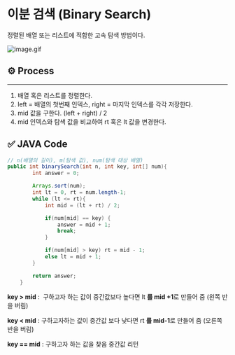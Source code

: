 # 이분 검색 (Binary Search)
정렬된 배열 또는 리스트에 적합한 고속 탐색 방법이다.

![image.gif](https://s3-us-west-2.amazonaws.com/secure.notion-static.com/8b68cdbd-61d0-4b0d-bfad-0d8ab22cd77d/image.gif)

## ⚙ Process

---

1. 배열 혹은 리스트를 정렬한다.
2. left = 배열의 첫번째 인덱스,  right = 마지막 인덱스를 각각 저장한다.
3. mid 값을 구한다. (left + right) / 2
4. mid 인덱스와 탐색 값을 비교하여 rt 혹은 lt 값을 변경한다.

## ✅ JAVA Code

```java
// n(배열의 길이), m(탐색 값), num(탐색 대상 배열)
public int binarySearch(int n, int key, int[] num){
        int answer = 0;

        Arrays.sort(num);
        int lt = 0, rt = num.length-1;
        while (lt <= rt){
            int mid = (lt + rt) / 2;

            if(num[mid] == key) {
                answer = mid + 1;
                break;
            }

            if(num[mid] > key) rt = mid - 1;
            else lt = mid + 1;
        }

        return answer;
    }
```

**key > mid** :  구하고자 하는 값이 중간값보다 높다면 lt **를 mid +1**로 만들어 줌 (왼쪽 반을 버림)

**key < mid** : 구하고자하는 값이 중간값 보다 낮다면 rt **를 mid-1**로 만들어 줌 (오른쪽 반을 버림)

**key == mid** : 구하고자 하는 값을 찾음 중간값 리턴